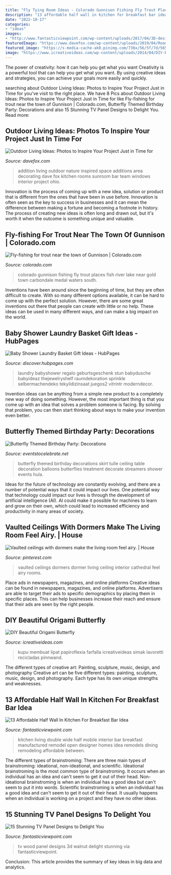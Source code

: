 ```yaml
---
title: "Fly Tying Room Ideas - Colorado Gunnison Fishing Fly Trout Places Fish River Lake Near Gold Town Carbondale Medal Waters South"
description: "13 affordable half wall in kitchen for breakfast bar idea"
date: "2022-10-17"
categories:
- "ideas"
images:
- "http://www.fantasticviewpoint.com/wp-content/uploads/2017/04/3D-design-TV-wall-with-walnut-wood-634x442.jpg"
featuredImage: "https://www.davefox.com/wp-content/uploads/2019/04/Room-addition-Hilliard-bar-wood-windows-granite-lighting-wood-ceilings-1024x679.jpg"
featured_image: "https://s-media-cache-ak0.pinimg.com/736x/56/5f/7d/565f7d61990c995a98a046ea664710bc.jpg"
image: "https://www.icreativeideas.com/wp-content/uploads/2014/04/DIY-Beautiful-Origami-Butterfly-1.jpg"
---
```



The power of creativity: how it can help you get what you want
Creativity is a powerful tool that can help you get what you want. By using creative ideas and strategies, you can achieve your goals more easily and quickly.

	

		
searching about Outdoor Living Ideas: Photos to Inspire Your Project Just in Time for you've visit to the right place. We have 8 Pics about Outdoor Living Ideas: Photos to Inspire Your Project Just in Time for like Fly-fishing for trout near the town of Gunnison | Colorado.com, Butterfly Themed Birthday Party: Decorations and also 15 Stunning TV Panel Designs to Delight You. Read more:
		
    
## Outdoor Living Ideas: Photos To Inspire Your Project Just In Time For

<img loading=lazy src="https://www.davefox.com/wp-content/uploads/2019/04/Room-addition-Hilliard-bar-wood-windows-granite-lighting-wood-ceilings-1024x679.jpg" onerror="this.onerror=null;this.src='https://tse1.mm.bing.net/th?id=OIP.QynDywCyZh0PeuMGF0N2WAHaE6&amp;pid=15.1';" alt="Outdoor Living Ideas: Photos to Inspire Your Project Just in Time for">

_Source: davefox.com_

>addition living outdoor nature inspired space additions area decorating dave fox kitchen rooms sunroom bar team windows interior project ohio. 

	

Innovation is the process of coming up with a new idea, solution or product that is different from the ones that have been in use before. Innovation is often seen as the key to success in businesses and it can mean the difference between making a fortune and becoming a footnote in history. The process of creating new ideas is often long and drawn out, but it's worth it when the outcome is something unique and valuable.

    
## Fly-fishing For Trout Near The Town Of Gunnison | Colorado.com

<img loading=lazy src="https://www.colorado.com/sites/default/files/CO_PhotoProject2007_0041.jpg" onerror="this.onerror=null;this.src='https://tse1.mm.bing.net/th?id=OIP.6VEVt_PskcFCAlKgfddirAHaE8&amp;pid=15.1';" alt="Fly-fishing for trout near the town of Gunnison | Colorado.com">

_Source: colorado.com_

>colorado gunnison fishing fly trout places fish river lake near gold town carbondale medal waters south. 

	

Inventions have been around since the beginning of time, but they are often difficult to create. With so many different options available, it can be hard to come up with the perfect solution. However, there are some great inventions out there that people can create with little or no help. These ideas can be used in many different ways, and can make a big impact on the world.

    
## Baby Shower Laundry Basket Gift Ideas - HubPages

<img loading=lazy src="https://images.saymedia-content.com/.image/t_share/MTgyMjI1MDQ5MjIxNjA0NDgz/baby-shower-laundry-basket-gift-ideas.jpg" onerror="this.onerror=null;this.src='https://tse3.mm.bing.net/th?id=OIP.aLTY87RRzEgylfSNQz2DuAHaJ4&amp;pid=15.1';" alt="Baby Shower Laundry Basket Gift Ideas - HubPages">

_Source: discover.hubpages.com_

>laundry babyshower regalo geburtsgeschenk stun babydusche babyideaz thejewelryshelf raumdekoration sprinkle selbermachendeko tekyildizinsaat juegos2 vitrintr moderndecor. 

	

Invention ideas can be anything from a simple new product to a completely new way of doing something. However, the most important thing is that you come up with an idea that solves a problem someone is facing. By solving that problem, you can then start thinking about ways to make your invention even better.

    
## Butterfly Themed Birthday Party: Decorations

<img loading=lazy src="https://eventstocelebrate.net/wp-content/uploads/2013/07/Butterfly-Themed-Party-ceiling-treatment-eventstocelebrate.net_.jpg" onerror="this.onerror=null;this.src='https://tse4.mm.bing.net/th?id=OIP.xiI-ISFlAZbsspsIT12eLQHaJC&amp;pid=15.1';" alt="Butterfly Themed Birthday Party: Decorations">

_Source: eventstocelebrate.net_

>butterfly themed birthday decorations skirt tulle ceiling table decoration balloons butterflies treatment decorate streamers shower events hula. 

	

Ideas for the future of technology are constantly evolving, and there are a number of potential ways that it could impact our lives. One potential way that technology could impact our lives is through the development of artificial intelligence (AI). AI could make it possible for machines to learn and grow on their own, which could lead to increased efficiency and productivity in many areas of society.

    
## Vaulted Ceilings With Dormers Make The Living Room Feel Airy. | House

<img loading=lazy src="https://s-media-cache-ak0.pinimg.com/736x/56/5f/7d/565f7d61990c995a98a046ea664710bc.jpg" onerror="this.onerror=null;this.src='https://tse1.mm.bing.net/th?id=OIP.3YtsV1HIyHgP5VPhEhAHnAHaLD&amp;pid=15.1';" alt="Vaulted ceilings with dormers make the living room feel airy. | House">

_Source: pinterest.com_

>vaulted ceilings dormers dormer living ceiling interior cathedral feel airy rooms. 

	

Place ads in newspapers, magazines, and online platforms
Creative ideas can be found in newspapers, magazines, and online platforms. Advertisers are able to target their ads to specific demographics by placing them in specific places. This can help businesses increase their reach and ensure that their ads are seen by the right people.

    
## DIY Beautiful Origami Butterfly

<img loading=lazy src="https://www.icreativeideas.com/wp-content/uploads/2014/04/DIY-Beautiful-Origami-Butterfly-1.jpg" onerror="this.onerror=null;this.src='https://tse3.mm.bing.net/th?id=OIP.-qxZzn39uj3ITOG9oceKvQHaHa&amp;pid=15.1';" alt="DIY Beautiful Origami Butterfly">

_Source: icreativeideas.com_

>kupu membuat lipat papiroflexia farfalla icreativeideas simak lavoretti recicladas pinnwand. 

	

The different types of creative art: Painting, sculpture, music, design, and photography
Creative art can be five different types: painting, sculpture, music, design, and photography. Each type has its own unique strengths and weaknesses.

    
## 13 Affordable Half Wall In Kitchen For Breakfast Bar Idea

<img loading=lazy src="http://www.fantasticviewpoint.com/wp-content/uploads/2016/08/d91-634x400.png" onerror="this.onerror=null;this.src='https://tse3.mm.bing.net/th?id=OIP.BIT-ska_ObRaqYtSJhzfKQHaEr&amp;pid=15.1';" alt="13 Affordable Half Wall In Kitchen For Breakfast Bar Idea">

_Source: fantasticviewpoint.com_

>kitchen living double wide half mobile interior bar breakfast manufactured remodel open designer homes idea remodels dining remodeling affordable between. 

	

The different types of brainstroming:
There are three main types of brainstroming: ideational, non-ideational, and scientific. Ideational brainstroming is the most common type of brainstroming. It occurs when an individual has an idea and can't seem to get it out of their head. Non-ideational brainstroming is when an individual has a good idea but can't seem to put it into words. Scientific brainstroming is when an individual has a good idea and can't seem to get it out of their head. It usually happens when an individual is working on a project and they have no other ideas.

    
## 15 Stunning TV Panel Designs To Delight You

<img loading=lazy src="http://www.fantasticviewpoint.com/wp-content/uploads/2017/04/3D-design-TV-wall-with-walnut-wood-634x442.jpg" onerror="this.onerror=null;this.src='https://tse3.mm.bing.net/th?id=OIP.n43O0h92Qrx_o20ZBQFExgHaFK&amp;pid=15.1';" alt="15 Stunning TV Panel Designs to Delight You">

_Source: fantasticviewpoint.com_

>tv wood panel designs 3d walnut delight stunning via fantasticviewpoint. 

	

Conclusion:
This article provides the summary of key ideas in big data and analytics.

